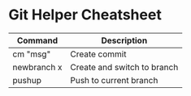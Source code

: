 # Git Helper Cheatsheet

| Command      | Description                  |
|--------------|------------------------------|
| cm "msg"     | Create commit                |
| newbranch x  | Create and switch to branch  |
| pushup       | Push to current branch       |
